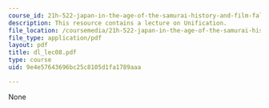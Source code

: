 ```yaml
---
course_id: 21h-522-japan-in-the-age-of-the-samurai-history-and-film-fall-2006
description: This resource contains a lecture on Unification.
file_location: /coursemedia/21h-522-japan-in-the-age-of-the-samurai-history-and-film-fall-2006/9e4e57643696bc25c8105d1fa1789aaa_dl_lec08.pdf
file_type: application/pdf
layout: pdf
title: dl_lec08.pdf
type: course
uid: 9e4e57643696bc25c8105d1fa1789aaa

---
```

None
